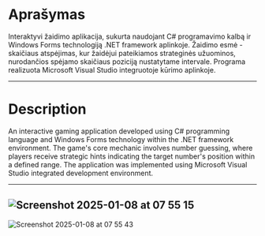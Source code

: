 # Aprašymas
Interaktyvi žaidimo aplikacija, sukurta naudojant C# programavimo kalbą ir Windows Forms technologiją .NET framework aplinkoje. Žaidimo esmė - skaičiaus atspėjimas, kur žaidėjui pateikiamos strateginės užuominos, nurodančios spėjamo skaičiaus poziciją nustatytame intervale. Programa realizuota Microsoft Visual Studio integruotoje kūrimo aplinkoje.

---

# Description
An interactive gaming application developed using C# programming language and Windows Forms technology within the .NET framework environment. The game's core mechanic involves number guessing, where players receive strategic hints indicating the target number's position within a defined range. The application was implemented using Microsoft Visual Studio integrated development environment.

---

![Screenshot 2025-01-08 at 07 55 15](https://github.com/user-attachments/assets/609132dd-68f0-472b-8c89-aaeab54617af)
---
![Screenshot 2025-01-08 at 07 55 43](https://github.com/user-attachments/assets/1cbc0d1c-00cc-4d5c-8754-9df0893b21b7)
